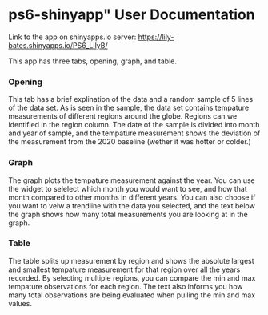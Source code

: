 # ps6-shinyapp" User Documentation

Link to the app on shinyapps.io server: https://lily-bates.shinyapps.io/PS6_LilyB/

This app has three tabs, opening, graph, and table. 

### Opening
This tab has a brief explination of the data and a random sample of 5 lines of the data set. As is seen in the sample, the data set contains tempature measurements of different regions around the globe. Regions can we identified in the region column. The date of the sample is divided into month and year of sample, and the tempature measurement shows the deviation of the measurement from the 2020 baseline (wether it was hotter or colder.) 

### Graph
The graph plots the tempature measurement against the year. You can use the widget to selelect which month you would want to see, and how that month compared to other months in different years. You can also choose if you want to veiw a trendline with the data you selected, and the text below the graph shows how many total measurements you are looking at in the graph. 

### Table
The table splits up measurement by region and shows the absolute largest and smallest tempature measurement for that region over all the years recorded. By selecting multiple regions, you can compare the min and max tempature observations for each region. The text also informs you how many total observations are being evaluated when pulling the min and max values. 
